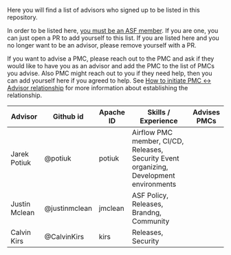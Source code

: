 Here you will find a list of advisors who signed up to be listed in this repository.

In order to be listed here, [you must be an ASF member](README.md#why-a-member). If you are one, you can just
open a PR to add yourself to this list. If you are listed here and you no longer want
to be an advisor, please remove yourself with a PR.

If you want to advise a PMC, please reach out to the PMC and ask if they would like to have you as an advisor
and add the PMC to the list of PMCs you advise. Also PMC might reach out to you if they need help, then you
can add yourself here if you agreed to help. See [How to initiate PMC <-> Advisor relationship](README.md#how-to-initiate-pmc---advisor-relationship) 
for more information about establishing the relationship.



| Advisor        | Github id     | Apache ID | Skills / Experience                                                                        | Advises PMCs |
|----------------|---------------|-----------|--------------------------------------------------------------------------------------------|--------------|
| Jarek Potiuk   | @potiuk       | potiuk    | Airflow PMC member, CI/CD, Releases, Security   Event organizing, Development environments |              |
| Justin Mclean  | @justinmclean | jmclean   | ASF Policy, Releases, Brandng, Community                                                   |              |
| Calvin Kirs    | @CalvinKirs   | kirs      | Releases, Security                                                                         |              |

